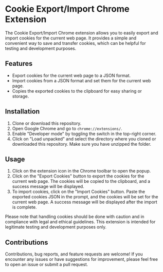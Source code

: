 <h1>Cookie Export/Import Chrome Extension</h1>

<p>The Cookie Export/Import Chrome extension allows you to easily export and import cookies for the current web page. It provides a simple and convenient way to save and transfer cookies, which can be helpful for testing and development purposes.</p>

<h2>Features</h2>
<ul>
  <li>Export cookies for the current web page to a JSON format.</li>
  <li>Import cookies from a JSON format and set them for the current web page.</li>
  <li>Copies the exported cookies to the clipboard for easy sharing or storage.</li>
</ul>

<h2>Installation</h2>
<ol>
  <li>Clone or download this repository.</li>
  <li>Open Google Chrome and go to <code>chrome://extensions/</code>.</li>
  <li>Enable "Developer mode" by toggling the switch in the top-right corner.</li>
  <li>Click on "Load unpacked" and select the directory where you cloned or downloaded this repository. Make sure you have unzipped the folder.</li>
</ol>

<h2>Usage</h2>
<ol>
  <li>Click on the extension icon in the Chrome toolbar to open the popup.</li>
  <li>Click on the "Export Cookies" button to export the cookies for the current web page. The cookies will be copied to the clipboard, and a success message will be displayed.</li>
  <li>To import cookies, click on the "Import Cookies" button. Paste the exported cookies JSON in the prompt, and the cookies will be set for the current web page. A success message will be displayed after the import is complete.</li>
</ol>

<p>Please note that handling cookies should be done with caution and in compliance with legal and ethical guidelines. This extension is intended for legitimate testing and development purposes only.</p>

<h2>Contributions</h2>
<p>Contributions, bug reports, and feature requests are welcome! If you encounter any issues or have suggestions for improvement, please feel free to open an issue or submit a pull request.</p>

